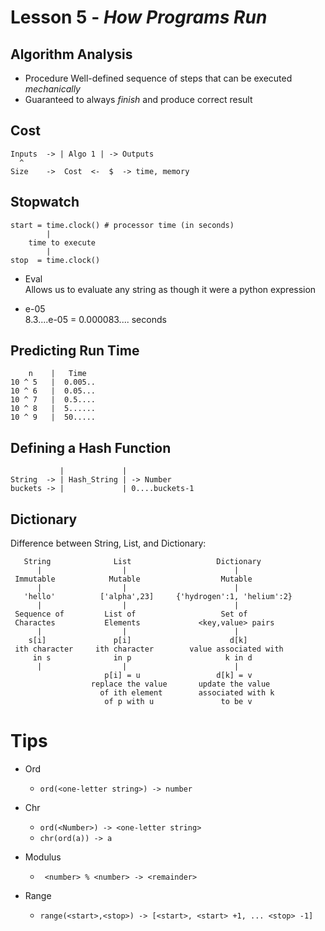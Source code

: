 # Lesson 5 - _How Programs Run_

## Algorithm Analysis
- Procedure
Well-defined sequence of steps that can be executed _mechanically_
- Guaranteed to always _finish_ and produce correct result

## Cost
```
Inputs  -> | Algo 1 | -> Outputs
  ^
Size    ->  Cost  <-  $  -> time, memory
```

## Stopwatch
```
start = time.clock() # processor time (in seconds)
        |
    time to execute
        |
stop  = time.clock()
```
- Eval  
Allows us to evaluate any string as though it were a python expression

- e-05  
8.3....e-05 = 0.000083.... seconds

## Predicting Run Time
```
    n    |   Time
10 ^ 5   |  0.005..
10 ^ 6   |  0.05...
10 ^ 7   |  0.5....
10 ^ 8   |  5......
10 ^ 9   |  50.....
```

## Defining a Hash Function
```
           |             |
String  -> | Hash_String | -> Number
buckets -> |             | 0....buckets-1
```

## Dictionary
Difference between String, List, and Dictionary:

```
   String              List                   Dictionary
      |                  |                        |
 Immutable            Mutable                  Mutable
      |                  |                        |
   'hello'          ['alpha',23]     {'hydrogen':1, 'helium':2}
      |                  |                        |
 Sequence of         List of                   Set of
 Charactes           Elements             <key,value> pairs
      |                  |                        |
    s[i]               p[i]                      d[k]
 ith character     ith character        value associated with
     in s              in p                     k in d
      |                  |                        |   
                     p[i] = u                 d[k] = v
                  replace the value       update the value
                    of ith element        associated with k
                     of p with u               to be v        
```

# Tips
- Ord
    - `ord(<one-letter string>) -> number `

- Chr
    - `ord(<Number>) -> <one-letter string> `
    - `chr(ord(a)) -> a`

- Modulus
    - ` <number> % <number> -> <remainder>`

- Range
    - `range(<start>,<stop>) -> [<start>, <start> +1, ... <stop> -1]`
